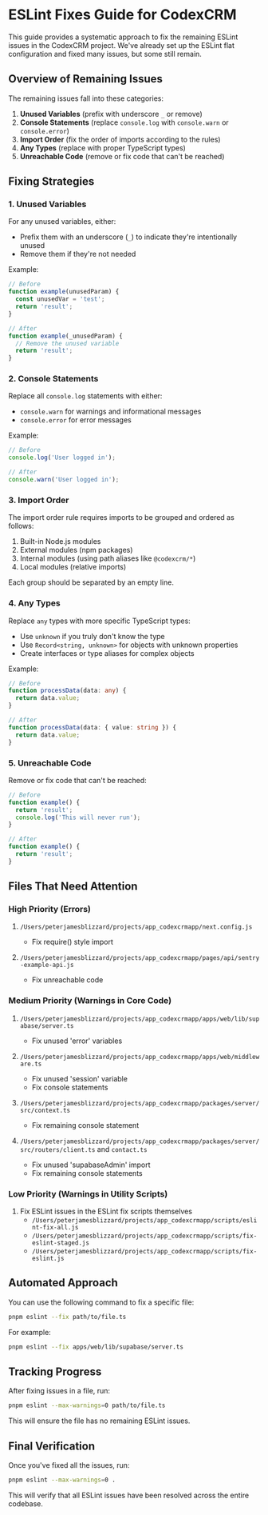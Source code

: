 # ESLint Fixes Guide for CodexCRM

This guide provides a systematic approach to fix the remaining ESLint issues in the CodexCRM project. We've already set up the ESLint flat configuration and fixed many issues, but some still remain.

## Overview of Remaining Issues

The remaining issues fall into these categories:

1. **Unused Variables** (prefix with underscore `_` or remove)
2. **Console Statements** (replace `console.log` with `console.warn` or `console.error`)
3. **Import Order** (fix the order of imports according to the rules)
4. **Any Types** (replace with proper TypeScript types)
5. **Unreachable Code** (remove or fix code that can't be reached)

## Fixing Strategies

### 1. Unused Variables

For any unused variables, either:
- Prefix them with an underscore (`_`) to indicate they're intentionally unused
- Remove them if they're not needed

Example:
```typescript
// Before
function example(unusedParam) {
  const unusedVar = 'test';
  return 'result';
}

// After
function example(_unusedParam) {
  // Remove the unused variable
  return 'result';
}
```

### 2. Console Statements

Replace all `console.log` statements with either:
- `console.warn` for warnings and informational messages
- `console.error` for error messages

Example:
```typescript
// Before
console.log('User logged in');

// After
console.warn('User logged in');
```

### 3. Import Order

The import order rule requires imports to be grouped and ordered as follows:
1. Built-in Node.js modules
2. External modules (npm packages)
3. Internal modules (using path aliases like `@codexcrm/*`)
4. Local modules (relative imports)

Each group should be separated by an empty line.

### 4. Any Types

Replace `any` types with more specific TypeScript types:
- Use `unknown` if you truly don't know the type
- Use `Record<string, unknown>` for objects with unknown properties
- Create interfaces or type aliases for complex objects

Example:
```typescript
// Before
function processData(data: any) {
  return data.value;
}

// After
function processData(data: { value: string }) {
  return data.value;
}
```

### 5. Unreachable Code

Remove or fix code that can't be reached:
```typescript
// Before
function example() {
  return 'result';
  console.log('This will never run');
}

// After
function example() {
  return 'result';
}
```

## Files That Need Attention

### High Priority (Errors)

1. `/Users/peterjamesblizzard/projects/app_codexcrmapp/next.config.js`
   - Fix require() style import

2. `/Users/peterjamesblizzard/projects/app_codexcrmapp/pages/api/sentry-example-api.js`
   - Fix unreachable code

### Medium Priority (Warnings in Core Code)

1. `/Users/peterjamesblizzard/projects/app_codexcrmapp/apps/web/lib/supabase/server.ts`
   - Fix unused 'error' variables

2. `/Users/peterjamesblizzard/projects/app_codexcrmapp/apps/web/middleware.ts`
   - Fix unused 'session' variable
   - Fix console statements

3. `/Users/peterjamesblizzard/projects/app_codexcrmapp/packages/server/src/context.ts`
   - Fix remaining console statement

4. `/Users/peterjamesblizzard/projects/app_codexcrmapp/packages/server/src/routers/client.ts` and `contact.ts`
   - Fix unused 'supabaseAdmin' import
   - Fix remaining console statements

### Low Priority (Warnings in Utility Scripts)

1. Fix ESLint issues in the ESLint fix scripts themselves
   - `/Users/peterjamesblizzard/projects/app_codexcrmapp/scripts/eslint-fix-all.js`
   - `/Users/peterjamesblizzard/projects/app_codexcrmapp/scripts/fix-eslint-staged.js`
   - `/Users/peterjamesblizzard/projects/app_codexcrmapp/scripts/fix-eslint.js`

## Automated Approach

You can use the following command to fix a specific file:

```bash
pnpm eslint --fix path/to/file.ts
```

For example:
```bash
pnpm eslint --fix apps/web/lib/supabase/server.ts
```

## Tracking Progress

After fixing issues in a file, run:

```bash
pnpm eslint --max-warnings=0 path/to/file.ts
```

This will ensure the file has no remaining ESLint issues.

## Final Verification

Once you've fixed all the issues, run:

```bash
pnpm eslint --max-warnings=0 .
```

This will verify that all ESLint issues have been resolved across the entire codebase.
